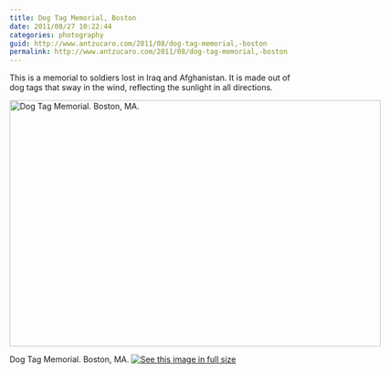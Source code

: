 ```yaml
---
title: Dog Tag Memorial, Boston
date: 2011/08/27 10:22:44
categories: photography
guid: http://www.antzucaro.com/2011/08/dog-tag-memorial,-boston
permalink: http://www.antzucaro.com/2011/08/dog-tag-memorial,-boston
---
```

This is a memorial to soldiers lost in Iraq and Afghanistan. It is made out of dog tags that sway in the wind, reflecting the sunlight in all directions.

<div class='wp-caption aligncenter' style='width: 660px; margin-left: auto; margin-right: auto;'>
<img width='650px' height='432px' alt="Dog Tag Memorial. Boston, MA." title='Dog Tag Memorial. Boston, MA.' src='http://media.antzucaro.com/uploads/2011/08/Boston/Boston_091_m.jpg'>
<p class='wp-caption-text'>Dog Tag Memorial. Boston, MA. <a href='http://media.antzucaro.com/uploads/2011/08/Boston/Boston_091_l.jpg'><img alt='See this image in full size' src='http://media.antzucaro.com/static/fs_img.jpg' /></a></p>
</div>
